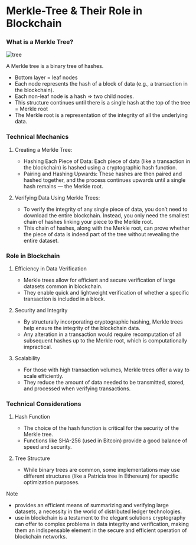 # Merkle-Tree & Their Role in Blockchain
### What is a Merkle Tree?
![tree](https://github.com/adeliafebriani/Tijarah-Blockchain-Notes/assets/162258265/d67eead0-0fea-4d30-96b8-7e4eb80d674a)

A Merkle tree is a binary tree of hashes.
* Bottom layer = leaf nodes
* Each node represents the hash of a block of data (e.g., a transaction in the blockchain).
* Each non-leaf node is a hash => two child nodes.
* This structure continues until there is a single hash at the top of the tree = Merkle root
* The Merkle root is a representation of the integrity of all the underlying data.

### Technical Mechanics

1. Creating a Merkle Tree:
   * Hashing Each Piece of Data: Each piece of data (like a transaction in the blockchain) is hashed using a cryptographic hash function.
   * Pairing and Hashing Upwards: These hashes are then paired and hashed together, and the process continues upwards until a single hash remains — the Merkle root.

2. Verifying Data Using Merkle Trees:
   * To verify the integrity of any single piece of data, you don’t need to download the entire blockchain. Instead, you only need the smallest chain of hashes linking your piece to the Merkle root.
   * This chain of hashes, along with the Merkle root, can prove whether the piece of data is indeed part of the tree without revealing the entire dataset.

### Role in Blockchain

1. Efficiency in Data Verification
   * Merkle trees allow for efficient and secure verification of large datasets common in blockchain.
   * They enable quick and lightweight verification of whether a specific transaction is included in a block.
     
2. Security and Integrity
   * By structurally incorporating cryptographic hashing, Merkle trees help ensure the integrity of the blockchain data.
   * Any alteration in a transaction would require recomputation of all subsequent hashes up to the Merkle root, which is computationally impractical.

3. Scalability
   * For those with high transaction volumes, Merkle trees offer a way to scale efficiently.
   * They reduce the amount of data needed to be transmitted, stored, and processed when verifying transactions.

### Technical Considerations

1. Hash Function
   * The choice of the hash function is critical for the security of the Merkle tree.
   * Functions like SHA-256 (used in Bitcoin) provide a good balance of speed and security.

2. Tree Structure
   * While binary trees are common, some implementations may use different structures (like a Patricia tree in Ethereum) for specific optimization purposes.

> [!NOTE]
> * provides an efficient means of summarizing and verifying large datasets, a necessity in the world of distributed ledger technologies.
> * use in blockchain is a testament to the elegant solutions cryptography can offer to complex problems in data integrity and verification, making them an indispensable element in the secure and efficient operation of blockchain networks.
